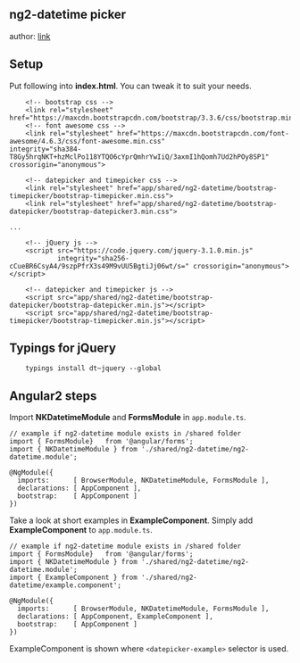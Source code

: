 ## ng2-datetime picker
author: [link](https://nkalinov.github.io/ng2-datetime/)

## Setup

Put following into **index.html**. You can tweak it to suit your needs.
```
    <!-- bootstrap css -->
    <link rel="stylesheet" href="https://maxcdn.bootstrapcdn.com/bootstrap/3.3.6/css/bootstrap.min.css">
    <!-- font awesome css -->
    <link rel="stylesheet" href="https://maxcdn.bootstrapcdn.com/font-awesome/4.6.3/css/font-awesome.min.css"
integrity="sha384-T8Gy5hrqNKT+hzMclPo118YTQO6cYprQmhrYwIiQ/3axmI1hQomh7Ud2hPOy8SP1" crossorigin="anonymous">
    
    <!-- datepicker and timepicker css -->
    <link rel="stylesheet" href="app/shared/ng2-datetime/bootstrap-timepicker/bootstrap-timepicker.min.css">
    <link rel="stylesheet" href="app/shared/ng2-datetime/bootstrap-datepicker/bootstrap-datepicker3.min.css">
```
    ...
```
    <!-- jQuery js -->
    <script src="https://code.jquery.com/jquery-3.1.0.min.js"
            integrity="sha256-cCueBR6CsyA4/9szpPfrX3s49M9vUU5BgtiJj06wt/s=" crossorigin="anonymous"></script>
    
    <!-- datepicker and timepicker js -->
    <script src="app/shared/ng2-datetime/bootstrap-datepicker/bootstrap-datepicker.min.js"></script>
    <script src="app/shared/ng2-datetime/bootstrap-timepicker/bootstrap-timepicker.min.js"></script>
```
## Typings for jQuery

```
    typings install dt~jquery --global
```

## Angular2 steps

Import **NKDatetimeModule** and **FormsModule** in ```app.module.ts```.
```
// example if ng2-datetime module exists in /shared folder
import { FormsModule}   from '@angular/forms';
import { NKDatetimeModule } from './shared/ng2-datetime/ng2-datetime.module';

@NgModule({
  imports:      [ BrowserModule, NKDatetimeModule, FormsModule ],
  declarations: [ AppComponent ],
  bootstrap:    [ AppComponent ]
})

```
Take a look at short examples in **ExampleComponent**. Simply add **ExampleComponent** to ```app.module.ts```.
```
// example if ng2-datetime module exists in /shared folder
import { FormsModule}   from '@angular/forms';
import { NKDatetimeModule } from './shared/ng2-datetime/ng2-datetime.module';
import { ExampleComponent } from './shared/ng2-datetime/example.component';

@NgModule({
  imports:      [ BrowserModule, NKDatetimeModule, FormsModule ],
  declarations: [ AppComponent, ExampleComponent ],
  bootstrap:    [ AppComponent ]
})
```
ExampleComponent is shown where ```<datepicker-example>``` selector is used. 
    